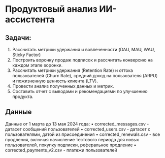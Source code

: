 # Продуктовый анализ ИИ-ассистента 
## Задачи:
1.	Рассчитать метрики удержания и вовлеченности (DAU, MAU, WAU, Sticky Factor)
2.	Построить воронку продаж подписок и рассчитать конверсию на каждом этапе воронки.
3.	Рассчитать метрики удержания (Retention Rate) и оттока пользователей (Churn Rate), средний доход на пользователя (ARPU) и пожизненную ценность клиента (LTV).
4.	Провести анализ полученных данных и метрик.
5.	Составить отчет с выводами и рекомендациями по улучшению продукта.

## Данные
Данные от 1 марта до 13 мая 2024 года:
•	corrected_messages.csv  - датасет сообщений пользователей
•	corrected_users.csv -  датасет с пользователями, датой из присоединения
•	corrected_renewals.csv - все продления, включая начисление тестового периода для новых пользователей,  покупку подписки, реферальное продление
•	corrected_payments_v2.csv - платежи пользователей

